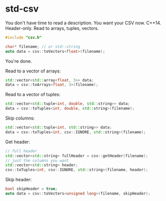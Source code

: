 # std-csv
You don't have time to read a description. You want your CSV now. C++14. Header-only. Read to arrays, tuples, vectors.

```cpp
#include "csv.h"

char* filename; // or std::string
auto data = csv::toVectors<float>(filename);
```
You're done.

Read to a vector of arrays:
```cpp
std::vector<std::array<float, 3>> data;
data = csv::toArrays<float, 3>(filename);
```

Read to a vector of tuples:
```cpp
std::vector<std::tuple<int, double, std::string>> data;
data = csv::toTuples<int, double, std::string>(filename);
```

Skip columns:
```cpp
std::vector<std::tuple<int, std::string>> data;
data = csv::toTuples<int, csv::IGNORE, std::string>(filename);
```

Get header:
```cpp
// full header
std::vector<std::string> fullHeader = csv::getHeader(filename);
// just the columns you want
std::vector<std::string> header;
csv::toTuples<int, csv::IGNORE, std::string>(filename, header);
```

Skip header:
```cpp
bool skipHeader = true;
auto data = csv::toVectors<unsigned long>(filename, skipHeader);
```
